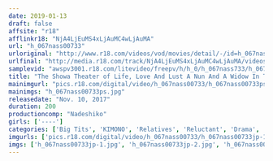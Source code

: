 ```yaml
---
date: 2019-01-13
draft: false
affsite: "r18"
afflinkr18: "NjA4LjEuMS4xLjAuMC4wLjAuMA"
url: "h_067nass00733"
urloriginal: "http://www.r18.com/videos/vod/movies/detail/-/id=h_067nass00733"
urlfinal: "http://media.r18.com/track/NjA4LjEuMS4xLjAuMC4wLjAuMA/videos/vod/movies/detail/-/id=h_067nass00733"
samplevid: "awspv3001.r18.com/litevideo/freepv/h/h_0/h_067nass733/h_067nass733_dmb_w.mp4"
title: "The Showa Theater of Life, Love And Lust A Nun And A Widow In The Throes Of Blind Love"
mainimgurl: "pics.r18.com/digital/video/h_067nass00733/h_067nass00733ps.jpg"
mainimgs: "h_067nass00733ps.jpg"
releasedate: "Nov. 10, 2017"
duration: 200
productioncomp: "Nadeshiko"
girls: ['----']
categories: ['Big Tits', 'KIMONO', 'Relatives', 'Reluctant', 'Drama', 'Hi-Def']
imgurls: ['pics.r18.com/digital/video/h_067nass00733/h_067nass00733jp-1.jpg', 'pics.r18.com/digital/video/h_067nass00733/h_067nass00733jp-2.jpg', 'pics.r18.com/digital/video/h_067nass00733/h_067nass00733jp-3.jpg', 'pics.r18.com/digital/video/h_067nass00733/h_067nass00733jp-4.jpg', 'pics.r18.com/digital/video/h_067nass00733/h_067nass00733jp-5.jpg', 'pics.r18.com/digital/video/h_067nass00733/h_067nass00733jp-6.jpg', 'pics.r18.com/digital/video/h_067nass00733/h_067nass00733jp-7.jpg', 'pics.r18.com/digital/video/h_067nass00733/h_067nass00733jp-8.jpg', 'pics.r18.com/digital/video/h_067nass00733/h_067nass00733jp-9.jpg', 'pics.r18.com/digital/video/h_067nass00733/h_067nass00733jp-10.jpg', 'pics.r18.com/digital/video/h_067nass00733/h_067nass00733jp-11.jpg', 'pics.r18.com/digital/video/h_067nass00733/h_067nass00733jp-12.jpg', 'pics.r18.com/digital/video/h_067nass00733/h_067nass00733jp-13.jpg', 'pics.r18.com/digital/video/h_067nass00733/h_067nass00733jp-14.jpg', 'pics.r18.com/digital/video/h_067nass00733/h_067nass00733jp-15.jpg', 'pics.r18.com/digital/video/h_067nass00733/h_067nass00733jp-16.jpg', 'pics.r18.com/digital/video/h_067nass00733/h_067nass00733jp-17.jpg', 'pics.r18.com/digital/video/h_067nass00733/h_067nass00733jp-18.jpg', 'pics.r18.com/digital/video/h_067nass00733/h_067nass00733jp-19.jpg', 'pics.r18.com/digital/video/h_067nass00733/h_067nass00733jp-20.jpg']
imgs: ['h_067nass00733jp-1.jpg', 'h_067nass00733jp-2.jpg', 'h_067nass00733jp-3.jpg', 'h_067nass00733jp-4.jpg', 'h_067nass00733jp-5.jpg', 'h_067nass00733jp-6.jpg', 'h_067nass00733jp-7.jpg', 'h_067nass00733jp-8.jpg', 'h_067nass00733jp-9.jpg', 'h_067nass00733jp-10.jpg', 'h_067nass00733jp-11.jpg', 'h_067nass00733jp-12.jpg', 'h_067nass00733jp-13.jpg', 'h_067nass00733jp-14.jpg', 'h_067nass00733jp-15.jpg', 'h_067nass00733jp-16.jpg', 'h_067nass00733jp-17.jpg', 'h_067nass00733jp-18.jpg', 'h_067nass00733jp-19.jpg', 'h_067nass00733jp-20.jpg']
---
```

